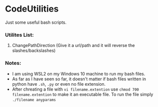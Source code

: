 # CodeUtilities
Just some useful bash scripts.

### Utilites List:
1. ChangePathDirection (Give it a url/path and it will reverse the slashes/backslashes)

### Notes:
* I am using WSL2 on my Windows 10 machine to run my bash files.
* As far as I have seen so far, it doesn't matter if bash files written in python have `.sh`, `.py` or even no file extension. 
* After chreating a file with `vi filename.extention` use `chmod 700 filename.extention` to make it an executable file. To run the file simply `./filename anyparams`
